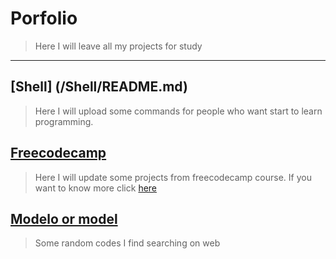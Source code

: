 # Porfolio
> Here I will leave all my projects for study
********

## [Shell] (/Shell/README.md)
> Here I will upload some commands for people who want start to learn programming.

## [Freecodecamp](https://www.freecodecamp.org/)
> Here I will update some projects from freecodecamp course. If you want to know more click [here](/freecodecamp/freecodecamp.md)

## [Modelo or model](/modelo/typescript/README.md)
> Some random codes I find searching on web
